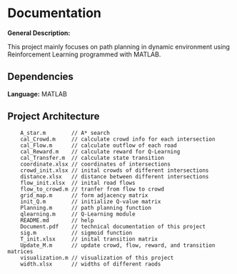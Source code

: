 Documentation
=============
**General Description:**

This project mainly focuses on path planning in dynamic environment using Reinforcement Learning programmed with MATLAB. 

Dependencies
-------------
**Language:**  MATLAB

Project Architecture
-------------
```buildoutcfg
    A_star.m        // A* search
    cal_Crowd.m     // calculate crowd info for each intersection
    cal_Flow.m      // calculate outflow of each road
    cal_Reward.m    // calculate reward for Q-Learning
    cal_Transfer.m  // calculate state transition
    coordinate.xlsx // coordinates of intersections
    crowd_init.xlsx // inital crowds of different intersections
    distance.xlsx   // distance between different intersections
    flow_init.xlsx  // inital road flows
    flow_to_crowd.m // tranfer from flow to crowd
    grid_map.m      // form adjacency matrix
    init_Q.m        // initialize Q-value matrix
    Planning.m      // path planning function
    qlearning.m     // Q-Learning module
    README.md       // help
    Document.pdf    // technical documentation of this project
    sig.m           // sigmoid function
    T_init.xlsx     // inital transition matrix
    Update_M.m      // update crowd, flow, reward, and transition matrices
    visualization.m // visualization of this project
    width.xlsx      // widths of different raods
```